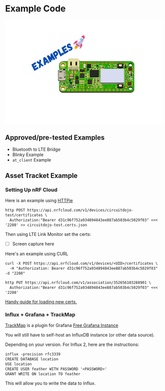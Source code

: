 # Example Code

![Examples](img/examples.png)

## Approved/pre-tested Examples

- Bluetooth to LTE Bridge
- Blinky Example
- `at_client` Example

## Asset Tracket Example

### Setting Up nRF Cloud

Here is an example using [HTTPie](https://httpie.org)

```
http POST https://api.nrfcloud.com/v1/devices/circuitdojo-test/certificates \
  Authorization:"Bearer d31c96f752a934894843ee887ab503b4c5029f03" <<< '2208' >> circuitdojo-test.certs.json
```

Then using LTE Link Monitor set the certs:

-[ ] Screen capture here

Here's an example using CURL

```
curl -X POST https://api.nrfcloud.com/v1/devices/<UID>/certificates \
  -H "Authorization: Bearer d31c96f752a934894843ee887ab503b4c5029f03" -d "2208"
```


```
http PUT https://api.nrfcloud.com/v1/association/352656103288901 \
  Authorization:"Bearer d31c96f752a934894843ee887ab503b4c5029f03" <<< '2208'
```

[Handy guide for loading new certs.](https://devzone.nordicsemi.com/nordic/cellular-iot-guides/b/getting-started-cellular/posts/nrf-cloud-certificate-update)


### Influx + Grafana + TrackMap

[TrackMap](https://grafana.com/grafana/plugins/pr0ps-trackmap-panel) is a plugin for Grafana
[Free Grafana Instance](https://grafana.com/products/cloud/?isource=hp)

You will still have to self-host an InfluxDB instance (or other data source).

Depending on your version. For Influx 2, here are the instructions:

```
influx -precision rfc3339
CREATE DATABASE location
USE location
CREATE USER feather WITH PASSWORD '<PASSWORD>'
GRANT WRITE ON location TO feather
```

This will allow you to write the data to Influx.

